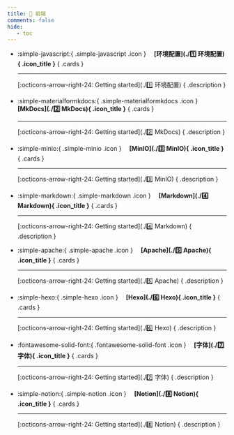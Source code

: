 ```yaml
---
title: 🎈 前端
comments: false
hide:
   - toc
---
```


<div class="grid cards index-info" markdown>

-   :simple-javascript:{ .simple-javascript .icon } &ensp;&ensp;__[环境配置](./1️⃣ 环境配置){ .icon_title }__
{ .cards }

	---

	

	[:octicons-arrow-right-24: Getting started](./1️⃣ 环境配置)
{ .description }

-   :simple-materialformkdocs:{ .simple-materialformkdocs .icon } &ensp;&ensp;__[MkDocs](./2️⃣ MkDocs){ .icon_title }__
{ .cards }

	---

	

	[:octicons-arrow-right-24: Getting started](./2️⃣ MkDocs)
{ .description }

-   :simple-minio:{ .simple-minio .icon } &ensp;&ensp;__[MinIO](./3️⃣ MinIO){ .icon_title }__
{ .cards }

	---

	

	[:octicons-arrow-right-24: Getting started](./3️⃣ MinIO)
{ .description }

-   :simple-markdown:{ .simple-markdown .icon } &ensp;&ensp;__[Markdown](./4️⃣ Markdown){ .icon_title }__
{ .cards }

	---

	

	[:octicons-arrow-right-24: Getting started](./4️⃣ Markdown)
{ .description }

-   :simple-apache:{ .simple-apache .icon } &ensp;&ensp;__[Apache](./5️⃣ Apache){ .icon_title }__
{ .cards }

	---

	

	[:octicons-arrow-right-24: Getting started](./5️⃣ Apache)
{ .description }

-   :simple-hexo:{ .simple-hexo .icon } &ensp;&ensp;__[Hexo](./6️⃣ Hexo){ .icon_title }__
{ .cards }

	---

	

	[:octicons-arrow-right-24: Getting started](./6️⃣ Hexo)
{ .description }

-   :fontawesome-solid-font:{ .fontawesome-solid-font .icon } &ensp;&ensp;__[字体](./7️⃣ 字体){ .icon_title }__
{ .cards }

	---

	

	[:octicons-arrow-right-24: Getting started](./7️⃣ 字体)
{ .description }

-   :simple-notion:{ .simple-notion .icon } &ensp;&ensp;__[Notion](./8️⃣ Notion){ .icon_title }__
{ .cards }

	---

	

	[:octicons-arrow-right-24: Getting started](./8️⃣ Notion)
{ .description }

</div>